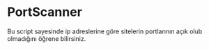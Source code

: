 # PortScanner
Bu script sayesinde ip adreslerine göre sitelerin portlarının açık olub olmadığını öğrene bilirsiniz.
